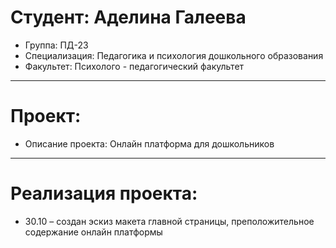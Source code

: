 # Студент: Аделина Галеева 
- Группа: ПД-23
- Специализация: Педагогика и психология дошкольного образования 
- Факультет: Психолого - педагогический факультет 
---
# Проект: 
- Описание проекта: Онлайн платформа для дошкольников
---
# Реализация проекта:
- 30.10 – создан эскиз макета главной страницы, преположительное содержание онлайн платформы